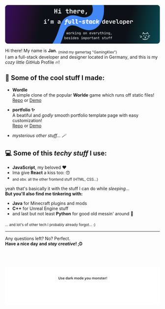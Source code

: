 <img src='https://raw.githubusercontent.com/GamingKlex/GamingKlex/df3b973fffa12dcb54a0b51d55cf89fe16a46e99/portfolio2.png' align="center" style="with: 100%;"/>

Hi there! My name is **Jan**. <sub>(mind my gamertag "GamingKlex")</sub> <br/>
I am a full-stack developer and designer located in Germany, and this is my <i>cozy little</i> GitHub Profile 🔥!

## 📑 Some of the cool stuff I made:

* **Wordle**<br/>
  A simple clone of the popular **Worlde** game which runs off static files! <br/>
  [Repo](https://github.com/GamingKlex/wordle) or [Demo](https://gamingklex.github.io/wordle)

* **portfolio ✨**<br/>
  A beatiful and <i>godly</i> smooth portfolio template page with easy customization! <br/>
  [Repo](https://github.com/GamingKlex/portfolio) or [Demo](https://gamingklex.github.io/portfolio)

* <i>mysterious other stuff... 🪄</i>

## 💻 Some of this <i>techy stuff</i> I use:

* **JavaScript**, my beloved ♥️
* Ima give **React** a kiss too: 😙
* <sub>and obv. all the other frontend stuff (HTML, CSS...)</sub>

yeah that's basically it with the stuff I can do while <i>sleeping</i>...<br/>
**But you'll also find me tinkering with:**

* **Java** for Minecraft plugins and mods
* **C++** for Unreal Engine stuff
* and last but not least **Python** for good old messin' around 🐍

<sub>... and lot's of other tech I probably already forgot... :)</sub>

---

Any questions left? No? Perfect. <br/>
**Have a nice day and <i>stay creative</i>! ;D**

<br/>
<br/>
<br/>

<img src='https://raw.githubusercontent.com/GamingKlex/GamingKlex/1b2c14b1d6a3a7738040aef1e83035d5db5051ce/bottom.png' align="center" style="with: 100%;"/>
